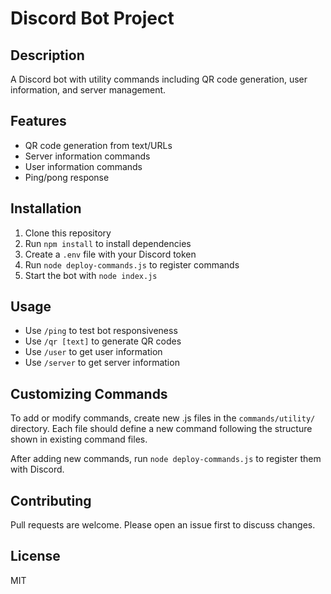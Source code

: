 # Discord Bot Project

## Description
A Discord bot with utility commands including QR code generation, user information, and server management.

## Features
- QR code generation from text/URLs
- Server information commands
- User information commands
- Ping/pong response

## Installation
1. Clone this repository
2. Run `npm install` to install dependencies
3. Create a `.env` file with your Discord token
4. Run `node deploy-commands.js` to register commands
5. Start the bot with `node index.js`

## Usage
- Use `/ping` to test bot responsiveness
- Use `/qr [text]` to generate QR codes
- Use `/user` to get user information
- Use `/server` to get server information

## Customizing Commands
To add or modify commands, create new .js files in the `commands/utility/` directory. Each file should define a new command following the structure shown in existing command files.

After adding new commands, run `node deploy-commands.js` to register them with Discord.

## Contributing
Pull requests are welcome. Please open an issue first to discuss changes.

## License
MIT